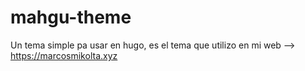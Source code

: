 # mahgu-theme
Un tema simple pa usar en hugo, es el tema que utilizo en mi web --> https://marcosmikolta.xyz
